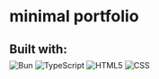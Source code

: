 # minimal portfolio 

<h2 style="margin-bottom: 0.5rem;">Built with:</h2>
<img alt="Bun" src="https://img.shields.io/badge/bun-00E0FF?style=for-the-badge&logo=bun&logoColor=white&color=333333"/>
<img alt="TypeScript" src="https://img.shields.io/badge/typescript-007ACC?style=for-the-badge&logo=typescript&logoColor=white"/>
<img alt="HTML5" src="https://img.shields.io/badge/html-%23E34F26.svg?style=for-the-badge&logo=html5&logoColor=white"/>
<img alt="CSS" src="https://img.shields.io/badge/css-%231572B6.svg?style=for-the-badge&logo=css&logoColor=white"/>
